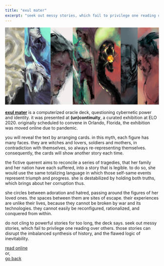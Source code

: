 ```yaml
---
title: "exul mater"
excerpt: "seek out messy stories, which fail to privilege one reading over others. those stories can disrupt the imbalanced synthesis of history, and the flawed logic of inevitability."
---
```


![](/assets/blog/card.jpg)

[**exul mater**](https://projects.cah.ucf.edu/mediaartsexhibits/uncontinuity/Otto/otto.html) is a computerized oracle deck, questioning cybernetic power and identity. it was presented at **(un)continuity**, a curated exhibition at ELO 2020. originally scheduled to convene in Orlando, Florida, the exhibition was moved online due to pandemic.

you will reveal the text by arranging cards. in this myth, each figure has many faces. they are witches and lovers, soldiers and mothers, in contradiction with themselves, so always re-representing themselves. consequently, the cards will show another story each time.

the fictive querent aims to reconcile a series of tragedies, that her family and her nation have each suffered, into a story that is legible. to do so, she would use the same totalizing language in which those self-same events represent triumph and progress. she is destabilized by holding both truths, which brings about her corruption thus.

she circles between adoration and hatred, passing around the figures of her loved ones. the spaces between them are sites of escape. their experiences are unlike their lives, because they cannot be broken by war and its technologies. they cannot easily be reconfigured, rationalized, and conquered from within.

do not cling to powerful stories for too long, the deck says. seek out messy stories, which fail to privilege one reading over others. those stories can disrupt the imbalanced synthesis of history, and the flawed logic of inevitability. 

[read online](https://projects.cah.ucf.edu/mediaartsexhibits/uncontinuity/Otto/otto.html)  
or,  
[go back](/)